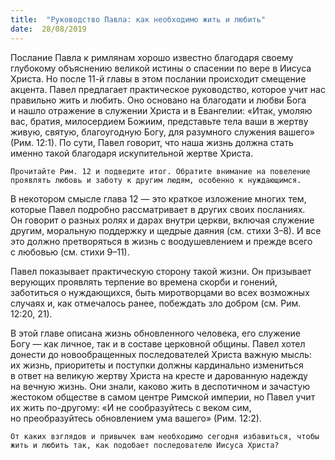 ```yaml
---
title:  "Руководство Павла: как необходимо жить и любить"
date:  28/08/2019
---
```


Послание Павла к римлянам хорошо известно благодаря своему глубокому объяснению великой истины о спасении по вере в Иисуса Христа. Но после 11-й главы в этом послании происходит смещение акцента. Павел предлагает практическое руководство, которое учит нас правильно жить и любить. Оно основано на благодати и любви Бога и нашло отражение в служении Христа и в Евангелии: «Итак, умоляю вас, братия, милосердием Божиим, представьте тела ваши в жертву живую, святую, благоугодную Богу, для разумного служения вашего» (Рим. 12:1). По сути, Павел говорит, что наша жизнь должна стать именно такой благодаря искупительной жертве Христа.

`Прочитайте Рим. 12 и подведите итог. Обратите внимание на повеление проявлять любовь и заботу к другим людям, особенно к нуждающимся.`

В некотором смысле глава 12 — это краткое изложение многих тем, которые Павел подробно рассматривает в других своих посланиях. Он говорит о разных ролях и дарах внутри церкви, включая служение другим, моральную поддержку и щедрые даяния (см. стихи 3–8). И все это должно претворяться в жизнь с воодушевлением и прежде всего с любовью (см. стихи 9–11).

Павел показывает практическую сторону такой жизни. Он призывает верующих проявлять терпение во времена скорби и гонений, заботиться о нуждающихся, быть миротворцами во всех возможных случаях и, как отмечалось ранее, побеждать зло добром (см. Рим. 12:20, 21).

В этой главе описана жизнь обновленного человека, его служение Богу — как личное, так и в составе церковной общины. Павел хотел донести до новообращенных последователей Христа важную мысль: их жизнь, приоритеты и поступки должны кардинально измениться в ответ на великую жертву Христа на кресте и дарованную надежду на вечную жизнь. Они знали, каково жить в деспотичном и зачастую жестоком обществе в самом центре Римской империи, но Павел учит их жить по-другому: «И не сообразуйтесь с веком сим, но преобразуйтесь обновлением ума вашего» (Рим. 12:2).

`От каких взглядов и привычек вам необходимо сегодня избавиться, чтобы жить и любить так, как подобает последователю Иисуса Христа?`